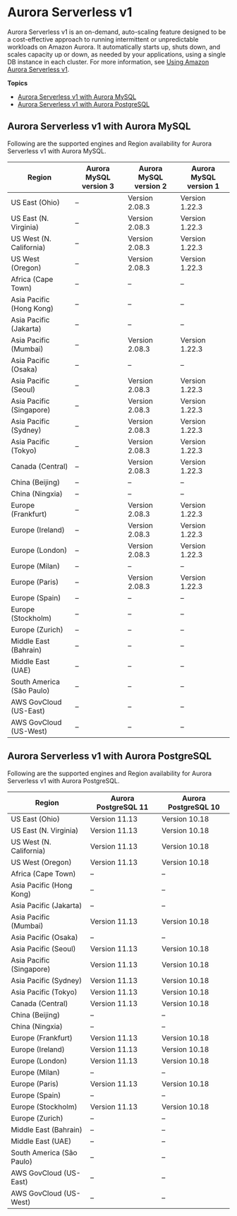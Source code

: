 # Aurora Serverless v1<a name="Concepts.Aurora_Fea_Regions_DB-eng.Feature.ServerlessV1"></a>

Aurora Serverless v1 is an on\-demand, auto\-scaling feature designed to be a cost\-effective approach to running intermittent or unpredictable workloads on Amazon Aurora\. It automatically starts up, shuts down, and scales capacity up or down, as needed by your applications, using a single DB instance in each cluster\. For more information, see [Using Amazon Aurora Serverless v1](aurora-serverless.md)\.

**Topics**
+ [Aurora Serverless v1 with Aurora MySQL](#Concepts.Aurora_Fea_Regions_DB-eng.Feature.ServerlessV1.amy)
+ [Aurora Serverless v1 with Aurora PostgreSQL](#Concepts.Aurora_Fea_Regions_DB-eng.Feature.ServerlessV1.apg)

## Aurora Serverless v1 with Aurora MySQL<a name="Concepts.Aurora_Fea_Regions_DB-eng.Feature.ServerlessV1.amy"></a>

Following are the supported engines and Region availability for Aurora Serverless v1 with Aurora MySQL\.


| Region | Aurora MySQL version 3 | Aurora MySQL version 2 | Aurora MySQL version 1 | 
| --- | --- | --- | --- | 
| US East \(Ohio\) | – | Version 2\.08\.3 | Version 1\.22\.3 | 
| US East \(N\. Virginia\) | – | Version 2\.08\.3 | Version 1\.22\.3 | 
| US West \(N\. California\) | – | Version 2\.08\.3 | Version 1\.22\.3 | 
| US West \(Oregon\) | – | Version 2\.08\.3 | Version 1\.22\.3 | 
| Africa \(Cape Town\) | – | – | – | 
| Asia Pacific \(Hong Kong\) | – | – | – | 
| Asia Pacific \(Jakarta\) | – | – | – | 
| Asia Pacific \(Mumbai\) | – | Version 2\.08\.3 | Version 1\.22\.3 | 
| Asia Pacific \(Osaka\) | – | – | – | 
| Asia Pacific \(Seoul\) | – | Version 2\.08\.3 | Version 1\.22\.3 | 
| Asia Pacific \(Singapore\) | – | Version 2\.08\.3 | Version 1\.22\.3 | 
| Asia Pacific \(Sydney\) | – | Version 2\.08\.3 | Version 1\.22\.3 | 
| Asia Pacific \(Tokyo\) | – | Version 2\.08\.3 | Version 1\.22\.3 | 
| Canada \(Central\) | – | Version 2\.08\.3 | Version 1\.22\.3 | 
| China \(Beijing\) | – | – | – | 
| China \(Ningxia\) | – | – | – | 
| Europe \(Frankfurt\) | – | Version 2\.08\.3 | Version 1\.22\.3 | 
| Europe \(Ireland\) | – | Version 2\.08\.3 | Version 1\.22\.3 | 
| Europe \(London\) | – | Version 2\.08\.3 | Version 1\.22\.3 | 
| Europe \(Milan\) | – | – | – | 
| Europe \(Paris\) | – | Version 2\.08\.3 | Version 1\.22\.3 | 
| Europe \(Spain\) | – | – | – | 
| Europe \(Stockholm\) | – | – | – | 
| Europe \(Zurich\) | – | – | – | 
| Middle East \(Bahrain\) | – | – | – | 
| Middle East \(UAE\) | – | – | – | 
| South America \(São Paulo\) | – | – | – | 
| AWS GovCloud \(US\-East\) | – | – | – | 
| AWS GovCloud \(US\-West\) | – | – | – | 

## Aurora Serverless v1 with Aurora PostgreSQL<a name="Concepts.Aurora_Fea_Regions_DB-eng.Feature.ServerlessV1.apg"></a>

Following are the supported engines and Region availability for Aurora Serverless v1 with Aurora PostgreSQL\.


| Region | Aurora PostgreSQL 11 | Aurora PostgreSQL 10 | 
| --- | --- | --- | 
| US East \(Ohio\) | Version 11\.13 | Version 10\.18 | 
| US East \(N\. Virginia\) | Version 11\.13 | Version 10\.18 | 
| US West \(N\. California\) | Version 11\.13 | Version 10\.18 | 
| US West \(Oregon\) | Version 11\.13 | Version 10\.18 | 
| Africa \(Cape Town\) | – | – | 
| Asia Pacific \(Hong Kong\) | – | – | 
| Asia Pacific \(Jakarta\) | – | – | 
| Asia Pacific \(Mumbai\) | Version 11\.13 | Version 10\.18 | 
| Asia Pacific \(Osaka\) | – | – | 
| Asia Pacific \(Seoul\) | Version 11\.13 | Version 10\.18 | 
| Asia Pacific \(Singapore\) | Version 11\.13 | Version 10\.18 | 
| Asia Pacific \(Sydney\) | Version 11\.13 | Version 10\.18 | 
| Asia Pacific \(Tokyo\) | Version 11\.13 | Version 10\.18 | 
| Canada \(Central\) | Version 11\.13 | Version 10\.18 | 
| China \(Beijing\) | – | – | 
| China \(Ningxia\) | – | – | 
| Europe \(Frankfurt\) | Version 11\.13 | Version 10\.18 | 
| Europe \(Ireland\) | Version 11\.13 | Version 10\.18 | 
| Europe \(London\) | Version 11\.13 | Version 10\.18 | 
| Europe \(Milan\) | – | – | 
| Europe \(Paris\) | Version 11\.13 | Version 10\.18 | 
| Europe \(Spain\) | – | – | 
| Europe \(Stockholm\) | Version 11\.13 | Version 10\.18 | 
| Europe \(Zurich\) | – | – | 
| Middle East \(Bahrain\) | – | – | 
| Middle East \(UAE\) | – | – | 
| South America \(São Paulo\) | – | – | 
| AWS GovCloud \(US\-East\) | – | – | 
| AWS GovCloud \(US\-West\) | – | – | 
